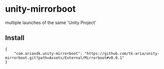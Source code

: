 # unity-mirrorboot
multiple launches of the same 'Unity Project'

## Install

```
{
    "com.ariasdk.unity-mirrorboot": "https://github.com/tk-aria/unity-mirrorboot.git?path=Assets/External/Mirrorboot#v0.0.1"
}
```
